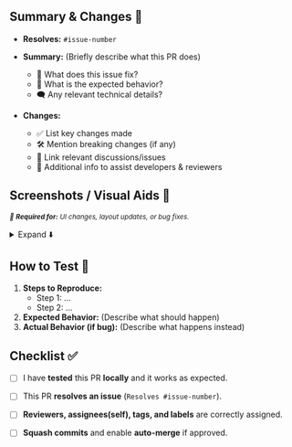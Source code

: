
<!-- Please use the following format for the title:-->
<!-- <repo>_<sprint#>_<issue#>_<PR-title> -->

<!-- Example: appdev-repo_88_888_example-pr-name -->

<!-- Please fill out the following: -->
## Summary & Changes 📃
- **Resolves:** `#issue-number`

- **Summary:** (Briefly describe what this PR does)
  - 🔨 What does this issue fix?
  - 👀 What is the expected behavior?
  - 🗨️ Any relevant technical details?

- **Changes:**
  - ✅ List key changes made
  - 🛠️ Mention breaking changes (if any)
  - 🔗 Link relevant discussions/issues
  - 📝 Additional info to assist developers & reviewers


## Screenshots / Visual Aids 🔎
<sub><i>📌 **Required for:** UI changes, layout updates, or bug fixes.</i></sub>

<details>
  <summary> Expand ⬇️ </summary>
  <!-- add GIFs/Screenshots/Videos/Diagrams here -->
</details>


## How to Test 🧪
1. **Steps to Reproduce:**
   - Step 1: ...
   - Step 2: ...
2. **Expected Behavior:** (Describe what should happen)
3. **Actual Behavior (if bug):** (Describe what happens instead)


## Checklist ✅

- [ ] I have **tested** this PR **locally** and it works as expected.
- [ ] This PR **resolves an issue** (`Resolves #issue-number`).
- [ ] **Reviewers, assignees(self), tags, and labels** are correctly assigned. <!-- on the menu to the right -->
- [ ] **Squash commits** and enable **auto-merge** if approved.

